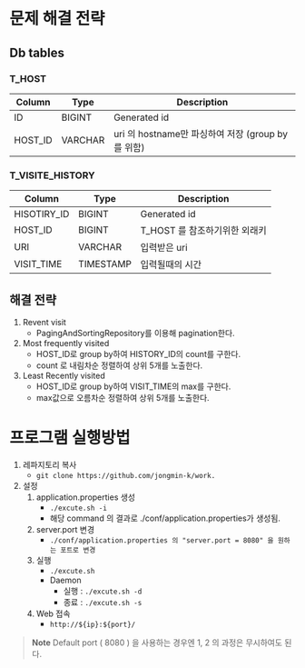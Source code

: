 
# 문제 해결 전략
## Db tables
### T_HOST

|Column |Type | Description|
|-|-|-|
|ID| BIGINT| Generated id|
|HOST_ID |VARCHAR |uri 의 hostname만 파싱하여 저장 (group by 를 위함)|
### T_VISITE_HISTORY

|Column |Type | Description|
|-|-|-|
|HISOTIRY_ID| BIGINT| Generated id|
|HOST_ID |BIGINT |T_HOST 를 참조하기위한 외래키|
|URI |VARCHAR |입력받은 uri|
|VISIT_TIME |TIMESTAMP |입력될때의 시간|


## 해결 전략

1. Revent visit
	* PagingAndSortingRepository를 이용해 pagination한다.
2. Most frequently visited
	* HOST_ID로 group by하여 HISTORY_ID의 count를 구한다.
	* count 로 내림차순 정렬하여 상위 5개를 노출한다.
3. Least Recently visited
	* HOST_ID로 group by하여 VISIT_TIME의 max를 구한다.
	* max값으로 오름차순 정렬하여 상위 5개를 노출한다.

# 프로그램 실행방법

 1. 레파지토리 복사
	 * `git clone https://github.com/jongmin-k/work.`
2. 설정
	1. application.properties 생성
		* `./excute.sh -i`
		*  해당 command 의 결과로 ./conf/application.properties가 생성됨.
	2. server.port 변경
		* `./conf/application.properties 의 "server.port = 8080" 을 원하는 포트로 변경`
	 3. 실행
		* `./excute.sh`
		* Daemon
			* 실행 : `./excute.sh -d`
			* 종료 : `./excute.sh -s` 
	4. Web 접속
		*  `http://${ip}:${port}/`

 > **Note**  Default port ( 8080 ) 을 사용하는 경우엔 1, 2 의 과정은 무시하여도 된다. 
